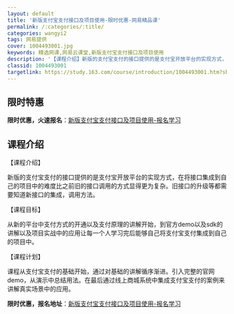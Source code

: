 ```yaml
---
layout: default
title: '新版支付宝支付接口及项目使用-限时优惠-网易精品课'
permalink: /:categories/:title/
categories: wangyi2
tags: 网易提供
cover: 1004493001.jpg
keywords: 精选网课,网易云课堂,新版支付宝支付接口及项目使用
description: '【课程介绍】新版的支付宝支付的接口提供的是支付宝开放平台的实现方式，在将接口集成到自己的项目中的难度比之前旧的接口调用的'
classid: 1004493001
targetlink: https://study.163.com/course/introduction/1004493001.htm?share=1&shareId=1025206652&utm_campaign=share&utm_medium=iphoneShare&utm_source=&utm_u=1025206652
---
```


## 限时特惠

**限时优惠，火速报名**：[新版支付宝支付接口及项目使用-报名学习](https://study.163.com/course/introduction/1004493001.htm?share=1&shareId=1025206652&utm_campaign=share&utm_medium=iphoneShare&utm_source=&utm_u=1025206652)

## 课程介绍

【课程介绍】 

新版的支付宝支付的接口提供的是支付宝开放平台的实现方式，在将接口集成到自己的项目中的难度比之前旧的接口调用的方式显得更为复杂。旧接口的升级等都需要知道新接口的集成，调用方法。

【课程目标】 

从新的平台中支付方式的开通以及支付原理的讲解开始，到官方demo以及sdk的讲解以及项目实战中的应用让每一个人学习完后能够自己将支付宝支付集成到自己的项目中。

【课程计划】 

课程从支付宝支付的基础开始，通过对基础的讲解循序渐进。引入完整的官网demo，从演示中总结用法。在最后通过线上商城系统中集成支付宝支付的案例来讲解真实场景中的应用。

**限时优惠，报名地址**：[新版支付宝支付接口及项目使用-报名学习](https://study.163.com/course/introduction/1004493001.htm?share=1&shareId=1025206652&utm_campaign=share&utm_medium=iphoneShare&utm_source=&utm_u=1025206652)

